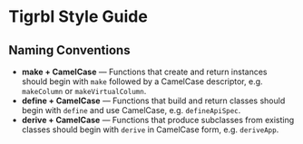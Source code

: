 # Tigrbl Style Guide

## Naming Conventions

- **make + CamelCase** — Functions that create and return instances should begin with
  `make` followed by a CamelCase descriptor, e.g. `makeColumn` or `makeVirtualColumn`.
- **define + CamelCase** — Functions that build and return classes should begin with
  `define` and use CamelCase, e.g. `defineApiSpec`.
- **derive + CamelCase** — Functions that produce subclasses from existing classes
  should begin with `derive` in CamelCase form, e.g. `deriveApp`.

